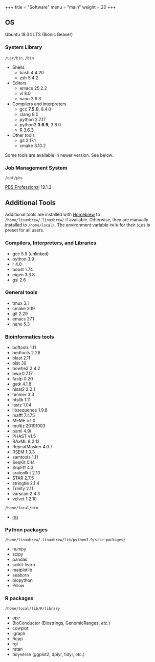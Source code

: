 +++
title = "Software"
menu = "main"
weight = 20
+++

## OS

Ubuntu 18.04 LTS (Bionic Beaver)

### System Library

`/usr/bin`, `/bin`

- Shells
    - bash 4.4.20
    - zsh 5.4.2
- Editors
    - emacs 25.2.2
    - vi 8.0
    - nano 2.9.3
- Compilers and interpreters
    - gcc **7.5.0**, 8.4.0
    - clang 8.0
    - python 2.7.17
    - python3 **3.6.9**, 3.8.0
    - R 3.6.3
- Other tools
    - git 2.17.1
    - cmake 3.10.2

Some tools are available in newer version. See below.

### Job Management System

`/opt/pbs`

[PBS Professional](https://pbspro.org/) 19.1.2


## Additional Tools

Additional tools are installed with [Homebrew](https://docs.brew.sh/)
to `/home/linuxbrew/.linuxbrew/` if available.
Otherwise, they are manually installed to `/home/local/`.
The environment variable `PATH` for their `bin`s is preset for all users.

### Compilers, Interpreters, and Libraries

- gcc 5.5 (unlinked)
- python 3.9
- r 4.0
- boost 1.74
- eigen 3.3.8
- gsl 2.6

### General tools

- tmux 3.1
- cmake 3.19
- git 2.29
- emacs 27.1
- nano 5.3

### Bioinformatics tools

- bcftools 1.11
- bedtools 2.29
- blast 2.11
- blat 36
- bowtie2 2.4.2
- bwa 0.7.17
- fastp 0.20
- gatk 4.1.8
- hisat2 2.2.1
- hmmer 3.3
- htslib 1.11
- lastz 1.04
- libsequence 1.9.8
- mafft 7.475
- MEME 5.1.0
- multiz 20191003
- paml 4.9i
- PHAST v1.5
- RAxML 8.2.12
- RepeatMasker 4.0.7
- RSEM 1.3.3
- samtools 1.11
- SeqKit 0.14
- SnpEff 4.3
- sratoolkit 2.10
- STAR 2.7.5
- stringtie 2.1.4
- Trinity 2.11
- varscan 2.4.3
- velvet 1.2.10

`/home/local/bin`

- [ms](http://home.uchicago.edu/~rhudson1/source/mksamples.html)


### Python packages

`/home/linuxbrew/.linuxbrew/lib/python3.9/site-packages/`

- numpy
- scipy
- pandas
- scikit-learn
- matplotlib
- seaborn
- biopython
- Pillow

### R packages

`/home/local/lib/R/library`

- ape
- BioConductor (Biostrings, GenomicRanges, *etc.*)
- cowplot
- igraph
- Rcpp
- rgl
- rstan
- tidyverse (ggplot2, dplyr, tidyr, *etc.*)
